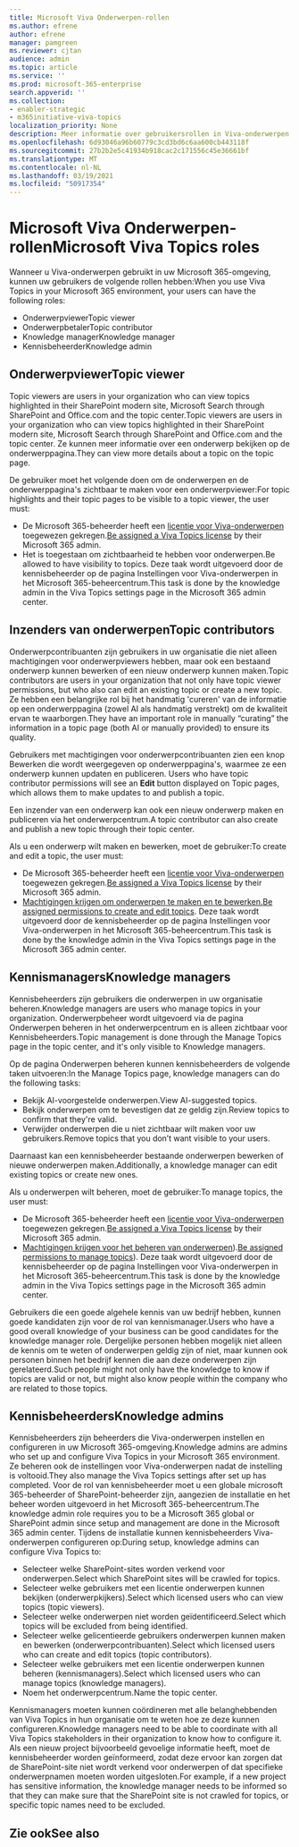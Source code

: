 ```yaml
---
title: Microsoft Viva Onderwerpen-rollen
ms.author: efrene
author: efrene
manager: pamgreen
ms.reviewer: cjtan
audience: admin
ms.topic: article
ms.service: ''
ms.prod: microsoft-365-enterprise
search.appverid: ''
ms.collection:
- enabler-strategic
- m365initiative-viva-topics
localization_priority: None
description: Meer informatie over gebruikersrollen in Viva-onderwerpen.
ms.openlocfilehash: 6d93046a96b60779c3cd3bd6c6aa600cb443118f
ms.sourcegitcommit: 27b2b2e5c41934b918cac2c171556c45e36661bf
ms.translationtype: MT
ms.contentlocale: nl-NL
ms.lasthandoff: 03/19/2021
ms.locfileid: "50917354"
---
```

# <a name="microsoft-viva-topics-roles"></a><span data-ttu-id="3b942-103">Microsoft Viva Onderwerpen-rollen</span><span class="sxs-lookup"><span data-stu-id="3b942-103">Microsoft Viva Topics roles</span></span> 

<span data-ttu-id="3b942-104">Wanneer u Viva-onderwerpen gebruikt in uw Microsoft 365-omgeving, kunnen uw gebruikers de volgende rollen hebben:</span><span class="sxs-lookup"><span data-stu-id="3b942-104">When you use Viva Topics in your Microsoft 365 environment, your users can have the following roles:</span></span>
-   <span data-ttu-id="3b942-105">Onderwerpviewer</span><span class="sxs-lookup"><span data-stu-id="3b942-105">Topic viewer</span></span>
-   <span data-ttu-id="3b942-106">Onderwerpbetaler</span><span class="sxs-lookup"><span data-stu-id="3b942-106">Topic contributor</span></span>
-   <span data-ttu-id="3b942-107">Knowledge manager</span><span class="sxs-lookup"><span data-stu-id="3b942-107">Knowledge manager</span></span>
-   <span data-ttu-id="3b942-108">Kennisbeheerder</span><span class="sxs-lookup"><span data-stu-id="3b942-108">Knowledge admin</span></span>

## <a name="topic-viewer"></a><span data-ttu-id="3b942-109">Onderwerpviewer</span><span class="sxs-lookup"><span data-stu-id="3b942-109">Topic viewer</span></span>

<span data-ttu-id="3b942-110">Topic viewers are users in your organization who can view topics highlighted in their SharePoint modern site, Microsoft Search through SharePoint and Office.com and the topic center.</span><span class="sxs-lookup"><span data-stu-id="3b942-110">Topic viewers are users in your organization who can view topics highlighted in their SharePoint modern site, Microsoft Search through SharePoint and Office.com and the topic center.</span></span> <span data-ttu-id="3b942-111">Ze kunnen meer informatie over een onderwerp bekijken op de onderwerppagina.</span><span class="sxs-lookup"><span data-stu-id="3b942-111">They can view more details about a topic on the topic page.</span></span> 

<span data-ttu-id="3b942-112">De gebruiker moet het volgende doen om de onderwerpen en de onderwerppagina's zichtbaar te maken voor een onderwerpviewer:</span><span class="sxs-lookup"><span data-stu-id="3b942-112">For topic highlights and their topic pages to be visible to a topic viewer, the user must:</span></span>
-   <span data-ttu-id="3b942-113">De Microsoft 365-beheerder heeft een [licentie voor Viva-onderwerpen](./set-up-topic-experiences.md#assign-licenses) toegewezen gekregen.</span><span class="sxs-lookup"><span data-stu-id="3b942-113">[Be assigned a Viva Topics license](./set-up-topic-experiences.md#assign-licenses) by their Microsoft 365 admin.</span></span>
-   <span data-ttu-id="3b942-114">Het is toegestaan om zichtbaarheid te hebben voor onderwerpen.</span><span class="sxs-lookup"><span data-stu-id="3b942-114">Be allowed to have visibility to topics.</span></span> <span data-ttu-id="3b942-115">Deze taak wordt uitgevoerd door de kennisbeheerder op de pagina Instellingen voor Viva-onderwerpen in het Microsoft 365-beheercentrum.</span><span class="sxs-lookup"><span data-stu-id="3b942-115">This task is done by the knowledge admin in the Viva Topics settings page in the Microsoft 365 admin center.</span></span>


## <a name="topic-contributors"></a><span data-ttu-id="3b942-116">Inzenders van onderwerpen</span><span class="sxs-lookup"><span data-stu-id="3b942-116">Topic contributors</span></span>

<span data-ttu-id="3b942-117">Onderwerpcontribuanten zijn gebruikers in uw organisatie die niet alleen machtigingen voor onderwerpviewers hebben, maar ook een bestaand onderwerp kunnen bewerken of een nieuw onderwerp kunnen maken.</span><span class="sxs-lookup"><span data-stu-id="3b942-117">Topic contributors are users in your organization that not only have topic viewer permissions, but who also can edit an existing topic or create a new topic.</span></span> <span data-ttu-id="3b942-118">Ze hebben een belangrijke rol bij het handmatig 'cureren' van de informatie op een onderwerppagina (zowel AI als handmatig verstrekt) om de kwaliteit ervan te waarborgen.</span><span class="sxs-lookup"><span data-stu-id="3b942-118">They have an important role in manually “curating” the information in a topic page (both AI or manually provided) to ensure its quality.</span></span>

<span data-ttu-id="3b942-119">Gebruikers met machtigingen voor onderwerpcontribuanten zien een knop Bewerken die wordt weergegeven op onderwerppagina's, waarmee ze een onderwerp kunnen updaten en publiceren. </span><span class="sxs-lookup"><span data-stu-id="3b942-119">Users who have topic contributor permissions will see an **Edit** button displayed on Topic pages, which allows them to make updates to and publish a topic.</span></span>

<span data-ttu-id="3b942-120">Een inzender van een onderwerp kan ook een nieuw onderwerp maken en publiceren via het onderwerpcentrum.</span><span class="sxs-lookup"><span data-stu-id="3b942-120">A topic contributor can also create and publish a new topic through their topic center.</span></span>

<span data-ttu-id="3b942-121">Als u een onderwerp wilt maken en bewerken, moet de gebruiker:</span><span class="sxs-lookup"><span data-stu-id="3b942-121">To create and edit a topic, the user must:</span></span>

-   <span data-ttu-id="3b942-122">De Microsoft 365-beheerder heeft een [licentie voor Viva-onderwerpen](./set-up-topic-experiences.md#assign-licenses) toegewezen gekregen.</span><span class="sxs-lookup"><span data-stu-id="3b942-122">[Be assigned a Viva Topics license](./set-up-topic-experiences.md#assign-licenses) by their Microsoft 365 admin.</span></span>
-   <span data-ttu-id="3b942-123">[Machtigingen krijgen om onderwerpen te maken en te bewerken.](./topic-experiences-user-permissions.md#change-who-has-permissions-to-do-tasks-on-the-topic-center)</span><span class="sxs-lookup"><span data-stu-id="3b942-123">[Be assigned permissions to create and edit topics](./topic-experiences-user-permissions.md#change-who-has-permissions-to-do-tasks-on-the-topic-center).</span></span> <span data-ttu-id="3b942-124">Deze taak wordt uitgevoerd door de kennisbeheerder op de pagina Instellingen voor Viva-onderwerpen in het Microsoft 365-beheercentrum.</span><span class="sxs-lookup"><span data-stu-id="3b942-124">This task is done by the knowledge admin in the Viva Topics settings page in the Microsoft 365 admin center.</span></span>

## <a name="knowledge-managers"></a><span data-ttu-id="3b942-125">Kennismanagers</span><span class="sxs-lookup"><span data-stu-id="3b942-125">Knowledge managers</span></span>

<span data-ttu-id="3b942-126">Kennisbeheerders zijn gebruikers die onderwerpen in uw organisatie beheren.</span><span class="sxs-lookup"><span data-stu-id="3b942-126">Knowledge managers are users who manage topics in your organization.</span></span>  <span data-ttu-id="3b942-127">Onderwerpbeheer wordt uitgevoerd via de pagina Onderwerpen beheren in het onderwerpcentrum en is alleen zichtbaar voor Kennisbeheerders.</span><span class="sxs-lookup"><span data-stu-id="3b942-127">Topic management is done through the Manage Topics page in the topic center, and it's only visible to Knowledge managers.</span></span>

<span data-ttu-id="3b942-128">Op de pagina Onderwerpen beheren kunnen kennisbeheerders de volgende taken uitvoeren:</span><span class="sxs-lookup"><span data-stu-id="3b942-128">In the Manage Topics page, knowledge managers can do the following tasks:</span></span>
-   <span data-ttu-id="3b942-129">Bekijk AI-voorgestelde onderwerpen.</span><span class="sxs-lookup"><span data-stu-id="3b942-129">View AI-suggested topics.</span></span>
-   <span data-ttu-id="3b942-130">Bekijk onderwerpen om te bevestigen dat ze geldig zijn.</span><span class="sxs-lookup"><span data-stu-id="3b942-130">Review topics to confirm that they're valid.</span></span>
-   <span data-ttu-id="3b942-131">Verwijder onderwerpen die u niet zichtbaar wilt maken voor uw gebruikers.</span><span class="sxs-lookup"><span data-stu-id="3b942-131">Remove topics that you don’t want visible to your users.</span></span>

<span data-ttu-id="3b942-132">Daarnaast kan een kennisbeheerder bestaande onderwerpen bewerken of nieuwe onderwerpen maken.</span><span class="sxs-lookup"><span data-stu-id="3b942-132">Additionally, a knowledge manager can edit existing topics or create new ones.</span></span>

<span data-ttu-id="3b942-133">Als u onderwerpen wilt beheren, moet de gebruiker:</span><span class="sxs-lookup"><span data-stu-id="3b942-133">To manage topics, the user must:</span></span>
-   <span data-ttu-id="3b942-134">De Microsoft 365-beheerder heeft een [licentie voor Viva-onderwerpen](./set-up-topic-experiences.md#assign-licenses) toegewezen gekregen.</span><span class="sxs-lookup"><span data-stu-id="3b942-134">[Be assigned a Viva Topics license](./set-up-topic-experiences.md#assign-licenses) by their Microsoft 365 admin.</span></span>
-   <span data-ttu-id="3b942-135">[Machtigingen krijgen voor het beheren van onderwerpen](./topic-experiences-user-permissions.md#change-who-has-permissions-to-do-tasks-on-the-topic-center)).</span><span class="sxs-lookup"><span data-stu-id="3b942-135">[Be assigned permissions to manage topics](./topic-experiences-user-permissions.md#change-who-has-permissions-to-do-tasks-on-the-topic-center)).</span></span> <span data-ttu-id="3b942-136">Deze taak wordt uitgevoerd door de kennisbeheerder op de pagina Instellingen voor Viva-onderwerpen in het Microsoft 365-beheercentrum.</span><span class="sxs-lookup"><span data-stu-id="3b942-136">This task is done by the knowledge admin in the Viva Topics settings page in the Microsoft 365 admin center.</span></span>

<span data-ttu-id="3b942-137">Gebruikers die een goede algehele kennis van uw bedrijf hebben, kunnen goede kandidaten zijn voor de rol van kennismanager.</span><span class="sxs-lookup"><span data-stu-id="3b942-137">Users who have a good overall knowledge of your business can be good candidates for the knowledge manager role.</span></span> <span data-ttu-id="3b942-138">Dergelijke personen hebben mogelijk niet alleen de kennis om te weten of onderwerpen geldig zijn of niet, maar kunnen ook personen binnen het bedrijf kennen die aan deze onderwerpen zijn gerelateerd.</span><span class="sxs-lookup"><span data-stu-id="3b942-138">Such people might not only have the knowledge to know if topics are valid or not, but might also know people within the company who are related to those topics.</span></span>


## <a name="knowledge-admins"></a><span data-ttu-id="3b942-139">Kennisbeheerders</span><span class="sxs-lookup"><span data-stu-id="3b942-139">Knowledge admins</span></span>

<span data-ttu-id="3b942-140">Kennisbeheerders zijn beheerders die Viva-onderwerpen instellen en configureren in uw Microsoft 365-omgeving.</span><span class="sxs-lookup"><span data-stu-id="3b942-140">Knowledge admins are admins who set up and configure Viva Topics in your Microsoft 365 environment.</span></span> <span data-ttu-id="3b942-141">Ze beheren ook de instellingen voor Viva-onderwerpen nadat de instelling is voltooid.</span><span class="sxs-lookup"><span data-stu-id="3b942-141">They also manage the Viva Topics settings after set up has completed.</span></span> <span data-ttu-id="3b942-142">Voor de rol van kennisbeheerder moet u een globale microsoft 365-beheerder of SharePoint-beheerder zijn, aangezien de installatie en het beheer worden uitgevoerd in het Microsoft 365-beheercentrum.</span><span class="sxs-lookup"><span data-stu-id="3b942-142">The knowledge admin role requires you to be a Microsoft 365 global or SharePoint admin since setup and management are done in the Microsoft 365 admin center.</span></span>
<span data-ttu-id="3b942-143">Tijdens de installatie kunnen kennisbeheerders Viva-onderwerpen configureren op:</span><span class="sxs-lookup"><span data-stu-id="3b942-143">During setup, knowledge admins can configure Viva Topics to:</span></span>

-   <span data-ttu-id="3b942-144">Selecteer welke SharePoint-sites worden verkend voor onderwerpen.</span><span class="sxs-lookup"><span data-stu-id="3b942-144">Select which SharePoint sites will be crawled for topics.</span></span>
-   <span data-ttu-id="3b942-145">Selecteer welke gebruikers met een licentie onderwerpen kunnen bekijken (onderwerpkijkers).</span><span class="sxs-lookup"><span data-stu-id="3b942-145">Select which licensed users who can view topics (topic viewers).</span></span>
-   <span data-ttu-id="3b942-146">Selecteer welke onderwerpen niet worden geïdentificeerd.</span><span class="sxs-lookup"><span data-stu-id="3b942-146">Select which topics will be excluded from being identified.</span></span>
-   <span data-ttu-id="3b942-147">Selecteer welke gelicentieerde gebruikers onderwerpen kunnen maken en bewerken (onderwerpcontribuanten).</span><span class="sxs-lookup"><span data-stu-id="3b942-147">Select which licensed users who can create and edit topics (topic contributors).</span></span>
-   <span data-ttu-id="3b942-148">Selecteer welke gebruikers met een licentie onderwerpen kunnen beheren (kennismanagers).</span><span class="sxs-lookup"><span data-stu-id="3b942-148">Select which licensed users who can manage topics (knowledge managers).</span></span>
-   <span data-ttu-id="3b942-149">Noem het onderwerpcentrum.</span><span class="sxs-lookup"><span data-stu-id="3b942-149">Name the topic center.</span></span>

<span data-ttu-id="3b942-150">Kennismanagers moeten kunnen coördineren met alle belanghebbenden van Viva Topics in hun organisatie om te weten hoe ze deze kunnen configureren.</span><span class="sxs-lookup"><span data-stu-id="3b942-150">Knowledge managers need to be able to coordinate with all Viva Topics stakeholders in their organization to know how to configure it.</span></span> <span data-ttu-id="3b942-151">Als een nieuw project bijvoorbeeld gevoelige informatie heeft, moet de kennisbeheerder worden geïnformeerd, zodat deze ervoor kan zorgen dat de SharePoint-site niet wordt verkend voor onderwerpen of dat specifieke onderwerpnamen moeten worden uitgesloten.</span><span class="sxs-lookup"><span data-stu-id="3b942-151">For example, if a new project has sensitive information, the knowledge manager needs to be informed so that they can make sure that the SharePoint site is not crawled for topics, or specific topic names need to be excluded.</span></span>


## <a name="see-also"></a><span data-ttu-id="3b942-152">Zie ook</span><span class="sxs-lookup"><span data-stu-id="3b942-152">See also</span></span>